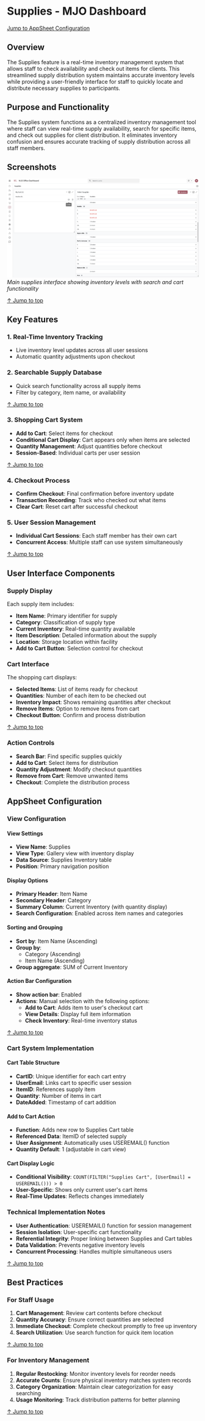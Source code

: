 # Supplies - MJO Dashboard

[Jump to AppSheet Configuration](#appsheet-configuration)

## Overview

The Supplies feature is a real-time inventory management system that allows staff to check availability and check out items for clients. This streamlined supply distribution system maintains accurate inventory levels while providing a user-friendly interface for staff to quickly locate and distribute necessary supplies to participants.


## Purpose and Functionality

The Supplies system functions as a centralized inventory management tool where staff can view real-time supply availability, search for specific items, and check out supplies for client distribution. It eliminates inventory confusion and ensures accurate tracking of supply distribution across all staff members.

## Screenshots

![Supplies Main View](../images/supplies.png)
*Main supplies interface showing inventory levels with search and cart functionality*

[↑ Jump to top](#table-of-contents)

## Key Features

### 1. **Real-Time Inventory Tracking**
- Live inventory level updates across all user sessions
- Automatic quantity adjustments upon checkout

### 2. **Searchable Supply Database**
- Quick search functionality across all supply items
- Filter by category, item name, or availability

[↑ Jump to top](#table-of-contents)

### 3. **Shopping Cart System**
- **Add to Cart**: Select items for checkout
- **Conditional Cart Display**: Cart appears only when items are selected
- **Quantity Management**: Adjust quantities before checkout
- **Session-Based**: Individual carts per user session

[↑ Jump to top](#table-of-contents)

### 4. **Checkout Process**
- **Confirm Checkout**: Final confirmation before inventory update
- **Transaction Recording**: Track who checked out what items
- **Clear Cart**: Reset cart after successful checkout


### 5. **User Session Management**
- **Individual Cart Sessions**: Each staff member has their own cart
- **Concurrent Access**: Multiple staff can use system simultaneously

[↑ Jump to top](#table-of-contents)

## User Interface Components

### Supply Display
Each supply item includes:
- **Item Name**: Primary identifier for supply
- **Category**: Classification of supply type
- **Current Inventory**: Real-time quantity available
- **Item Description**: Detailed information about the supply
- **Location**: Storage location within facility
- **Add to Cart Button**: Selection control for checkout

### Cart Interface
The shopping cart displays:
- **Selected Items**: List of items ready for checkout
- **Quantities**: Number of each item to be checked out
- **Inventory Impact**: Shows remaining quantities after checkout
- **Remove Items**: Option to remove items from cart
- **Checkout Button**: Confirm and process distribution

[↑ Jump to top](#table-of-contents)

### Action Controls
- **Search Bar**: Find specific supplies quickly
- **Add to Cart**: Select items for distribution
- **Quantity Adjustment**: Modify checkout quantities
- **Remove from Cart**: Remove unwanted items
- **Checkout**: Complete the distribution process


## AppSheet Configuration

### View Configuration

#### View Settings
- **View Name**: Supplies
- **View Type**: Gallery view with inventory display
- **Data Source**: Supplies Inventory table
- **Position**: Primary navigation position

#### Display Options
- **Primary Header**: Item Name
- **Secondary Header**: Category
- **Summary Column**: Current Inventory (with quantity display)
- **Search Configuration**: Enabled across item names and categories

#### Sorting and Grouping
- **Sort by**: Item Name (Ascending)
- **Group by**: 
  - Category (Ascending)
  - Item Name (Ascending)
- **Group aggregate**: SUM of Current Inventory

#### Action Bar Configuration
- **Show action bar**: Enabled
- **Actions**: Manual selection with the following options:
  - **Add to Cart**: Adds item to user's checkout cart
  - **View Details**: Display full item information
  - **Check Inventory**: Real-time inventory status

[↑ Jump to top](#table-of-contents)

### Cart System Implementation

#### Cart Table Structure
- **CartID**: Unique identifier for each cart entry
- **UserEmail**: Links cart to specific user session
- **ItemID**: References supply item
- **Quantity**: Number of items in cart
- **DateAdded**: Timestamp of cart addition

#### Add to Cart Action
- **Function**: Adds new row to Supplies Cart table
- **Referenced Data**: ItemID of selected supply
- **User Assignment**: Automatically uses USEREMAIL() function
- **Quantity Default**: 1 (adjustable in cart view)

#### Cart Display Logic
- **Conditional Visibility**: `COUNT(FILTER("Supplies Cart", [UserEmail] = USEREMAIL())) > 0`
- **User-Specific**: Shows only current user's cart items
- **Real-Time Updates**: Reflects changes immediately


### Technical Implementation Notes
- **User Authentication**: USEREMAIL() function for session management
- **Session Isolation**: User-specific cart functionality
- **Referential Integrity**: Proper linking between Supplies and Cart tables
- **Data Validation**: Prevents negative inventory levels
- **Concurrent Processing**: Handles multiple simultaneous users

[↑ Jump to top](#table-of-contents)

## Best Practices

### For Staff Usage
1. **Cart Management**: Review cart contents before checkout
2. **Quantity Accuracy**: Ensure correct quantities are selected
3. **Immediate Checkout**: Complete checkout promptly to free up inventory
4. **Search Utilization**: Use search function for quick item location

[↑ Jump to top](#table-of-contents)

### For Inventory Management
1. **Regular Restocking**: Monitor inventory levels for reorder needs
2. **Accurate Counts**: Ensure physical inventory matches system records
3. **Category Organization**: Maintain clear categorization for easy searching
4. **Usage Monitoring**: Track distribution patterns for better planning

[↑ Jump to top](#table-of-contents)